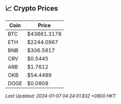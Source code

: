 ## 📈 Crypto Prices

| Coin | Price |
| ---- | ----- |
| BTC | $43861.3178 |
| ETH | $2244.0967 |
| BNB | $306.5617 |
| CRV | $0.5445 |
| ARB | $1.7612 |
| OKB | $54.4489 |
| DOGE | $0.0809 |

_Last Updated: 2024-01-07 04:24:01.832 +0800 HKT_